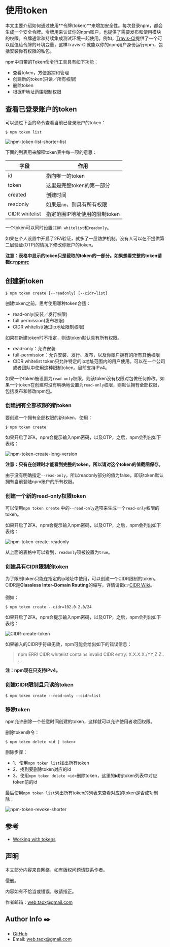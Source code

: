 # 使用token

本文主要介绍如何通过使用**令牌(token)**来增加安全性。每次登录npm，都会生成一个安全令牌。令牌用来认证你的npm账户，也提供了需要发布和使用模块的权限。令牌通常和持续集成测试环境一起使用。例如，[Travis-CI](https://travis-ci.org/)提供了一个可以赋值给令牌的环境变量，这样Travis-CI就能以你的npm用户身份运行npm，包括安装你有权限的私包。

npm中自带的Token命令行工具具有如下功能：

* 查看token，方便追踪和管理
* 创建新的token(只读／所有权限)
* 删除token
* 根据IP地址范围限制权限

## 查看已登录账户的token

可以通过下面的命令查看当前已登录账户的token：

```shell
$ npm token list
```

![npm-token-list-shorter-list](../../../images/npm/getting-started/npm-token-list-shorter-list.png)

下面的列表用来解释token表中每一项的意思：

| 字段 | 作用 |
|---|---|
| id | 指向唯一的token |
| token | 这里是完整token的第一部分 |
| created | 创建时间 |
| readonly | 如果是`no`，则具有所有权限 |
| CIDR whitelist | 指定范围IP地址使用的限制token |

一个token可以同时设置`CIDR whitelist`和`readonly`。

如果在个人设置中开启了2FA验证，就多了一层防护机制。没有人可以在不提供第二层验证(OTP)的情况下修改你账户的token。

**注意：表格中显示的token只是截取的token的一部分。如果想看完整的token请戳👉[npmrc](https://ninjiahub.github.io/Tools-Tricks/npm/docs/config-npm/npmrc.md)**

## 创建新token

```shell
$ npm token create [--readonly] [--cidr=list]
```

创建token之前，思考使用哪种token合适：

* read-only(安装／发行权限)
* full permission(发布权限)
* CIDR whitelist(通过ip地址限制权限)

如果在新建token时不指定，则该token默认具有所有权限。

* read-only：允许安装
* full-permission：允许安装、发行、发布，以及你账户拥有的所有其他权限
* CIDR whitelist token只允许特定的ip地址范围内的用户使用。可以在一个公司或者团队中使用这种限制token。目前支持IPv4。

如果一个token被设置为`read-only`权限，则该token没有权限对包做任何修改。如果一个token在创建时没有明确地设置为`read-only`权限，则默认拥有全部权限，包括发布和修改npm包。

### 创建拥有全部权限的新token

要创建一个拥有全部权限的新token，使用：

```shell
$ npm token create
```

如果开启了2FA，npm会提示输入npm密码，以及OTP，之后，npm会列出如下表格：

![npm-token-create-long-version](../../../images/npm/getting-started/npm-token-create-long-version.png)

**注意：只有在创建时才能看到完整的token，所以请对这个token的值截图保存。**

由于没有明确指定`--read-only`，所以readonly部分的值为false，即该token默认拥有当前登陆npm账户的所有权限。

### 创建一个新的**read-only**权限token

可以使用`npm token create` 中的`--read-only`选项来生成一个`read-only`权限的token。

如果开启了2FA，npm会提示输入npm密码，以及OTP，之后，npm会列出如下表格：

![npm-token-create-readonly](../../../images/npm/getting-started/npm-token-create-readonly.png)

从上面的表格中可以看到，`readonly`项被设置为`true`。

### 创建具有CIDR限制的token

为了限制token只能在指定的ip地址中使用，可以创建一个CIDR限制的token。CIDR是**Classless Inter-Domain Routing**的缩写，详情请戳👉[CIDR Wiki](https://en.wikipedia.org/wiki/Classless_Inter-Domain_Routing)。

例如：

```shell
$ npm token create --cidr=102.0.2.0/24
```
如果开启了2FA，npm会提示输入npm密码，以及OTP，之后，npm会列出如下表格：

![CIDR-create-token](../../../images/npm/getting-started/CIDR-create-token.png)

如果输入的CIDR字符串无效，npm可能会给出如下的错误信息：

> npm ERR! CIDR whitelist contains invalid CIDR entry: X.X.X.X./YY,Z.Z.. . .

**注：npm现在只支持IPv4。**

### 创建CIDR限制且只读的token

```shell
$ npm token create --read-only --cidr=list
```

### 移除token

npm允许删除一个任意时间创建的token，这样就可以允许使用者收回权限。

删除token命令：

```shell
$ npm token delete <id | token>
```

删除步骤：

* 1、使用`npm token list`找出所有token
* 2、找到要删除token对应的id
* 3、使用`npm token delete <id>`删除token，这里的**id**指token列表中对应token前的id

最后使用`npm token list`列出所有token的列表来查看对应的token是否成功删除：

![npm-token-revoke-shorter](../../../images/npm/getting-started/npm-token-revoke-shorter.png)

## 参考

* [Working with tokens](https://docs.npmjs.com/getting-started/working_with_tokens)

## 声明

本文部分内容来自网络，如有版权问题请联系作者。

侵删。

内容如有不恰当或错误，敬请指正。

作者邮箱：<web.taox@gmail.com>

## Author Info ✒️

* [GitHub](https://github.com/Tao-Quixote)
* Email: <web.taox@gmail.com>
